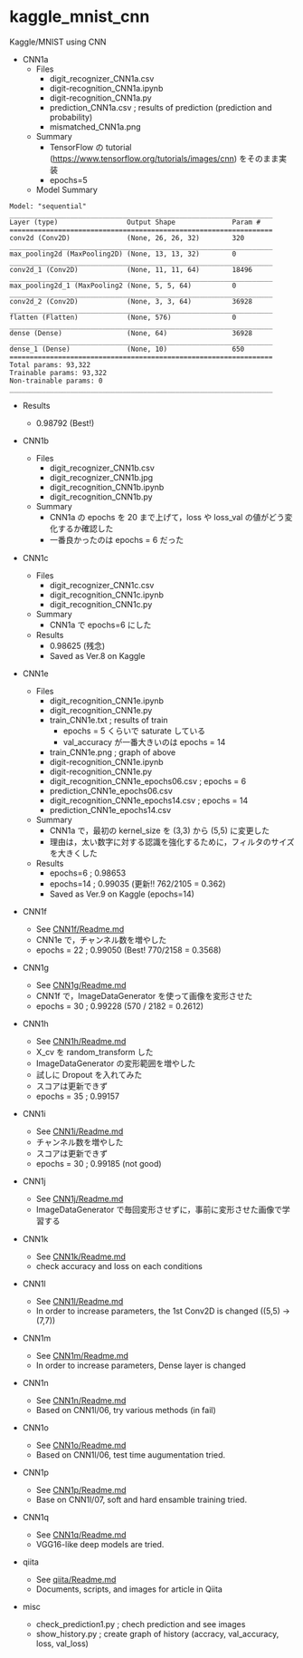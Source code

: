# kaggle_mnist_cnn
Kaggle/MNIST using CNN

- CNN1a
  - Files
    - digit_recognizer_CNN1a.csv
    - digit-recognition_CNN1a.ipynb
    - digit-recognition_CNN1a.py
    - prediction_CNN1a.csv ; results of prediction (prediction and probability)
    - mismatched_CNN1a.png
  - Summary
    - TensorFlow の tutorial (https://www.tensorflow.org/tutorials/images/cnn) をそのまま実装
    - epochs=5
  - Model Summary
```  
Model: "sequential"
_________________________________________________________________
Layer (type)                 Output Shape              Param #   
=================================================================
conv2d (Conv2D)              (None, 26, 26, 32)        320       
_________________________________________________________________
max_pooling2d (MaxPooling2D) (None, 13, 13, 32)        0         
_________________________________________________________________
conv2d_1 (Conv2D)            (None, 11, 11, 64)        18496     
_________________________________________________________________
max_pooling2d_1 (MaxPooling2 (None, 5, 5, 64)          0         
_________________________________________________________________
conv2d_2 (Conv2D)            (None, 3, 3, 64)          36928     
_________________________________________________________________
flatten (Flatten)            (None, 576)               0         
_________________________________________________________________
dense (Dense)                (None, 64)                36928     
_________________________________________________________________
dense_1 (Dense)              (None, 10)                650       
=================================================================
Total params: 93,322
Trainable params: 93,322
Non-trainable params: 0
_________________________________________________________________
```
  - Results
    - 0.98792 (Best!)

- CNN1b
  - Files
    - digit_recognizer_CNN1b.csv
    - digit_recognizer_CNN1b.jpg
    - digit_recognition_CNN1b.ipynb
    - digit_recognition_CNN1b.py
  - Summary
    - CNN1a の epochs を 20 まで上げて，loss や loss_val の値がどう変化するか確認した
    - 一番良かったのは epochs = 6 だった

- CNN1c
  - Files
    - digit_recognizer_CNN1c.csv
    - digit_recognition_CNN1c.ipynb
    - digit_recognition_CNN1c.py
  - Summary
    - CNN1a で epochs=6 にした
  - Results
    - 0.98625 (残念)
    - Saved as Ver.8 on Kaggle

- CNN1e
  - Files
    - digit_recognition_CNN1e.ipynb
    - digit_recognition_CNN1e.py
    - train_CNN1e.txt ; results of train
      - epochs = 5 くらいで saturate している
      - val_accuracy が一番大きいのは epochs = 14
    - train_CNN1e.png ; graph of above
    - digit-recognition_CNN1e.ipynb
    - digit-recognition_CNN1e.py
    - digit_recognition_CNN1e_epochs06.csv ; epochs = 6
    - prediction_CNN1e_epochs06.csv
    - digit_recognition_CNN1e_epochs14.csv ; epochs = 14
    - prediction_CNN1e_epochs14.csv
  - Summary
    - CNN1a で，最初の kernel_size を (3,3) から (5,5) に変更した
    - 理由は，太い数字に対する認識を強化するために，フィルタのサイズを大きくした
  - Results
    - epochs=6 ; 0.98653
    - epochs=14 ; 0.99035 (更新!! 762/2105 = 0.362)
    - Saved as Ver.9 on Kaggle (epochs=14)

- CNN1f
  - See [CNN1f/Readme.md](./CNN1f/Readme.md)
  - CNN1e で，チャンネル数を増やした
  - epochs = 22 ; 0.99050 (Best! 770/2158 = 0.3568)

- CNN1g
  - See [CNN1g/Readme.md](./CNN1g/Readme.md)
  - CNN1f で，ImageDataGenerator を使って画像を変形させた
  - epochs = 30 ; 0.99228 (570 / 2182 = 0.2612)

- CNN1h
  - See [CNN1h/Readme.md](./CNN1h/Readme.md)
  - X_cv を random_transform した
  - ImageDataGenerator の変形範囲を増やした
  - 試しに Dropout を入れてみた
  - スコアは更新できず
  - epochs = 35 ; 0.99157

- CNN1i
  - See [CNN1i/Readme.md](./CNN1i/Readme.md)
  - チャンネル数を増やした
  - スコアは更新できず
  - epochs = 30 ; 0.99185 (not good)

- CNN1j
  - See [CNN1j/Readme.md](./CNN1j/Readme.md)
  - ImageDataGenerator で毎回変形させずに，事前に変形させた画像で学習する

- CNN1k
  - See [CNN1k/Readme.md](./CNN1k/Readme.md)
  - check accuracy and loss on each conditions

- CNN1l
  - See [CNN1l/Readme.md](./CNN1l/Readme.md)
  - In order to increase parameters, the 1st Conv2D is changed ((5,5) -> (7,7))

- CNN1m
  - See [CNN1m/Readme.md](./CNN1m/Readme.md)
  - In order to increase parameters, Dense layer is changed

- CNN1n
  - See [CNN1n/Readme.md](./CNN1n/Readme.md)
  - Based on CNN1l/06, try various methods (in fail)

- CNN1o
  - See [CNN1o/Readme.md](./CNN1o/Readme.md)
  - Based on CNN1l/06, test time augumentation tried.

- CNN1p
  - See [CNN1p/Readme.md](./CNN1p/Readme.md)
  - Base on CNN1l/07, soft and hard ensamble training tried.

- CNN1q
  - See [CNN1q/Readme.md](./CNN1q/Readme.md)
  - VGG16-like deep models are tried.

- qiita
  - See [qiita/Readme.md](./qiita/Readme.md)
  - Documents, scripts, and images for article in Qiita

- misc
  - check_prediction1.py ; chech prediction and see images
  - show_history.py ; create graph of history (accracy, val_accuracy, loss, val_loss)
